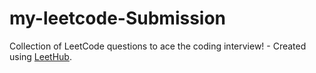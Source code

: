 # my-leetcode-Submission
Collection of LeetCode questions to ace the coding interview! - Created using [LeetHub](https://github.com/QasimWani/LeetHub).
